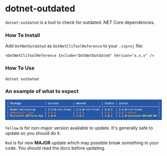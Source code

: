 dotnet-outdated
===

`dotnet-outdated` is a tool to check for outdated .NET Core dependencies.

### How To Install

Add `DotNetOutdated` as `DotNetCliToolReference` to your `.csproj` file:

```
<DotNetCliToolReference Include="DotNetOutdated" Version="x.x.x" />
```

### How To Use

```
dotnet outdated
```

### An example of what to expect

![](demo.png)

`Yellow` is for non-major version available to update. It's generally safe to update so you should do it.

`Red` is for new **MAJOR** update which may possible break something in your code. You should read the docs before updating.